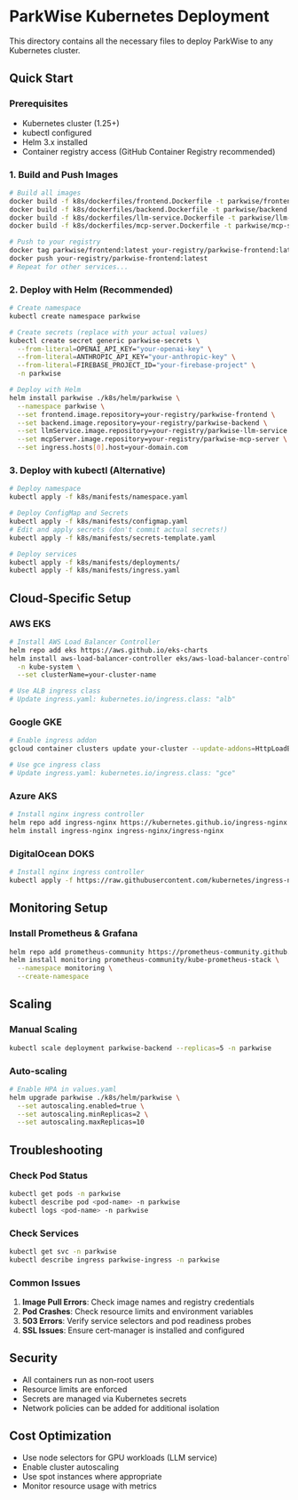 # ParkWise Kubernetes Deployment

This directory contains all the necessary files to deploy ParkWise to any Kubernetes cluster.

## Quick Start

### Prerequisites

- Kubernetes cluster (1.25+)
- kubectl configured
- Helm 3.x installed
- Container registry access (GitHub Container Registry recommended)

### 1. Build and Push Images

```bash
# Build all images
docker build -f k8s/dockerfiles/frontend.Dockerfile -t parkwise/frontend:latest .
docker build -f k8s/dockerfiles/backend.Dockerfile -t parkwise/backend:latest .
docker build -f k8s/dockerfiles/llm-service.Dockerfile -t parkwise/llm-service:latest .
docker build -f k8s/dockerfiles/mcp-server.Dockerfile -t parkwise/mcp-server:latest .

# Push to your registry
docker tag parkwise/frontend:latest your-registry/parkwise-frontend:latest
docker push your-registry/parkwise-frontend:latest
# Repeat for other services...
```

### 2. Deploy with Helm (Recommended)

```bash
# Create namespace
kubectl create namespace parkwise

# Create secrets (replace with your actual values)
kubectl create secret generic parkwise-secrets \
  --from-literal=OPENAI_API_KEY="your-openai-key" \
  --from-literal=ANTHROPIC_API_KEY="your-anthropic-key" \
  --from-literal=FIREBASE_PROJECT_ID="your-firebase-project" \
  -n parkwise

# Deploy with Helm
helm install parkwise ./k8s/helm/parkwise \
  --namespace parkwise \
  --set frontend.image.repository=your-registry/parkwise-frontend \
  --set backend.image.repository=your-registry/parkwise-backend \
  --set llmService.image.repository=your-registry/parkwise-llm-service \
  --set mcpServer.image.repository=your-registry/parkwise-mcp-server \
  --set ingress.hosts[0].host=your-domain.com
```

### 3. Deploy with kubectl (Alternative)

```bash
# Deploy namespace
kubectl apply -f k8s/manifests/namespace.yaml

# Deploy ConfigMap and Secrets
kubectl apply -f k8s/manifests/configmap.yaml
# Edit and apply secrets (don't commit actual secrets!)
kubectl apply -f k8s/manifests/secrets-template.yaml

# Deploy services
kubectl apply -f k8s/manifests/deployments/
kubectl apply -f k8s/manifests/ingress.yaml
```

## Cloud-Specific Setup

### AWS EKS

```bash
# Install AWS Load Balancer Controller
helm repo add eks https://aws.github.io/eks-charts
helm install aws-load-balancer-controller eks/aws-load-balancer-controller \
  -n kube-system \
  --set clusterName=your-cluster-name

# Use ALB ingress class
# Update ingress.yaml: kubernetes.io/ingress.class: "alb"
```

### Google GKE

```bash
# Enable ingress addon
gcloud container clusters update your-cluster --update-addons=HttpLoadBalancing=ENABLED

# Use gce ingress class
# Update ingress.yaml: kubernetes.io/ingress.class: "gce"
```

### Azure AKS

```bash
# Install nginx ingress controller
helm repo add ingress-nginx https://kubernetes.github.io/ingress-nginx
helm install ingress-nginx ingress-nginx/ingress-nginx
```

### DigitalOcean DOKS

```bash
# Install nginx ingress controller
kubectl apply -f https://raw.githubusercontent.com/kubernetes/ingress-nginx/controller-v1.8.1/deploy/static/provider/do/deploy.yaml
```

## Monitoring Setup

### Install Prometheus & Grafana

```bash
helm repo add prometheus-community https://prometheus-community.github.io/helm-charts
helm install monitoring prometheus-community/kube-prometheus-stack \
  --namespace monitoring \
  --create-namespace
```

## Scaling

### Manual Scaling

```bash
kubectl scale deployment parkwise-backend --replicas=5 -n parkwise
```

### Auto-scaling

```bash
# Enable HPA in values.yaml
helm upgrade parkwise ./k8s/helm/parkwise \
  --set autoscaling.enabled=true \
  --set autoscaling.minReplicas=2 \
  --set autoscaling.maxReplicas=10
```

## Troubleshooting

### Check Pod Status

```bash
kubectl get pods -n parkwise
kubectl describe pod <pod-name> -n parkwise
kubectl logs <pod-name> -n parkwise
```

### Check Services

```bash
kubectl get svc -n parkwise
kubectl describe ingress parkwise-ingress -n parkwise
```

### Common Issues

1. **Image Pull Errors**: Check image names and registry credentials
2. **Pod Crashes**: Check resource limits and environment variables
3. **503 Errors**: Verify service selectors and pod readiness probes
4. **SSL Issues**: Ensure cert-manager is installed and configured

## Security

- All containers run as non-root users
- Resource limits are enforced
- Secrets are managed via Kubernetes secrets
- Network policies can be added for additional isolation

## Cost Optimization

- Use node selectors for GPU workloads (LLM service)
- Enable cluster autoscaling
- Use spot instances where appropriate
- Monitor resource usage with metrics